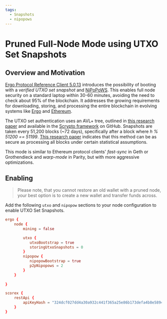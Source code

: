 ```yaml
---
tags:
  - Snapshots
  - nipopows
---
```


# Pruned Full-Node Mode using UTXO Set Snapshots

## Overview and Motivation

[Ergo Protocol Reference Client 5.0.13](https://github.com/ergoplatform/ergo/releases/tag/v5.0.13) introduces the possibility of booting with a *verified UTXO set snapshot* and [NiPoPoWS](nipopows.md). This enables full node security on a standard laptop within 30-60 minutes, avoiding the need to check about 95% of the blockchain. It addresses the growing requirements for downloading, storing, and processing the entire blockchain in evolving systems like [Ergo](https://www.ergoplatform.com/) and [Ethereum](https://ethereum.org/).

The UTXO set authentication uses an AVL+ tree, outlined in [this research paper](https://eprint.iacr.org/2016/994.pdf) and available in the [Scrypto framework](https://github.com/input-output-hk/scrypto) on GitHub. Snapshots are taken every 51,200 blocks (~72 days), specifically after a block where *h % 51200 == 51199*. [This research paper](https://eprint.iacr.org/2018/129) indicates that this method can be as secure as processing all blocks under certain statistical assumptions. 

This mode is similar to Ethereum protocol clients' *fast-sync* in Geth or Grothendieck and *warp-mode* in Parity, but with more aggressive optimizations.



## Enabling

> Please note, that you cannot restore an old wallet with a pruned node, your best option is to create a new wallet and transfer funds across.

Add the following `utxo` and `nipopow` sections to your node configuration to enable UTXO Set Snapshots. 

```conf
ergo {
    node {
        mining = false

        utxo {
           utxoBootstrap = true
           storingUtxoSnapshots = 0
        }
        nipopow {
           nipopowBootstrap = true
           p2pNipopows = 2
        }
    }
    
}

scorex {
    restApi {
        apiKeyHash = "324dcf027dd4a30a932c441f365a25e86b173defa4b8e58948253471b81b72cf"
    }
}
```
